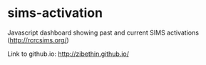 # sims-activation
Javascript dashboard showing past and current SIMS activations (http://rcrcsims.org/)

Link to github.io: http://zibethin.github.io/
